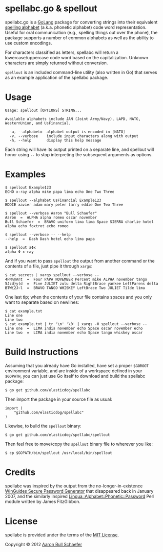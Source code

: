 spellabc.go & spellout
======================

spellabc.go is a [GoLang](http://golang.org/) package for converting
strings into their equivalent
[spelling alphabet](https://en.wikipedia.org/wiki/Spelling_alphabet)
(a.k.a. phonetic alphabet) code word representation. Useful for oral
communication (e.g., spelling things out over the phone), the package
supports a number of common alphabets as well as the ability to use custom
encodings.

For characters classified as letters, spellabc will return
a lowercase/uppercase code word based on the capitalization. Unknown
characters are simply returned without conversion.

`spellout` is an included command-line utility (also written in Go) that
serves as an example application of the spellabc package.

Usage
=====

    Usage: spellout [OPTIONS] STRING...

    Available alphabets include JAN (Joint Army/Navy), LAPD, NATO,
    WesternUnion, and UsFinancial.

      -a, --alphabet=  alphabet output is encoded in [NATO]
      -v, --verbose    include input characters along with output
      -h, --help       display this help message

Each string will have its output printed on a separate line, and spellout
will honor using `--` to stop interpreting the subsequent arguments as
options.

Examples
========

    $ spellout Example123
    ECHO x-ray alpha mike papa lima echo One Two Three

    $ spellout --alphabet UsFinancial Example123
    EDDIE xavier adam mary peter larry eddie One Two Three

    $ spellout --verbose Aaron "Bull Schaefer"
    Aaron  =  ALPHA alpha romeo oscar november
    Bull Schaefer  =  BRAVO uniform lima lima Space SIERRA charlie hotel alpha echo foxtrot echo romeo

    $ spellout --verbose -- --help
    --help  =  Dash Dash hotel echo lima papa

    $ spellout aΦx
    alpha Φ x-ray

And if you want to pass `spellout` the output from another command or the
contents of a file, just pipe it through `xargs`:

    $ cat secrets | xargs spellout --verbose --
    4PN%mAnt  =  Four PAPA NOVEMBER Percent mike ALPHA november tango
    5Jzd}y(d  =  Five JULIET zulu delta RightBrace yankee LeftParens delta
    BTW{2J~l  =  BRAVO TANGO WHISKEY LeftBrace Two JULIET Tilde lima

One last tip; when the contents of your file contains spaces and you only
want to separate based on newlines:

    $ cat example.txt
    Line one
    Line two
    $ cat example.txt | tr '\n' '\0' | xargs -0 spellout --verbose --
    Line one  =  LIMA india november echo Space oscar november echo
    Line two  =  LIMA india november echo Space tango whiskey oscar

Build Instructions
==================

Assuming that you already have Go installed, have set a proper `$GOROOT`
environment variable, and are inside of a workspace defined in your
`$GOPATH`, you can just use Go itself to download and build the spellabc
package:

    $ go get github.com/elasticdog/spellabc

Then import the package in your source file as usual:

    import (
    	"github.com/elasticdog/spellabc"
    )

Likewise, to build the `spellout` binary:

    $ go get github.com/elasticdog/spellabc/spellout

Then feel free to move/copy the `spellout` binary file to wherever you like:

    $ cp $GOPATH/bin/spellout /usr/local/bin/spellout

Credits
=======

spellabc was inspired by the output from the no-longer-in-existence
[WinGuides Secure Password Generator](http://www.winguides.com/security/password.php)
that disappeared back in January 2007, and the similarly inspired
[Lingua::Alphabet::Phonetic::Password](http://search.cpan.org/~jfitz/Lingua-Alphabet-Phonetic-Password-0.11/lib/Lingua/Alphabet/Phonetic/Password.pm)
Perl module written by James FitzGibbon.

License
=======

spellabc is provided under the terms of the
[MIT License](http://www.opensource.org/licenses/MIT).

Copyright &copy; 2012 [Aaron Bull Schaefer](mailto:aaron@elasticdog.com)
